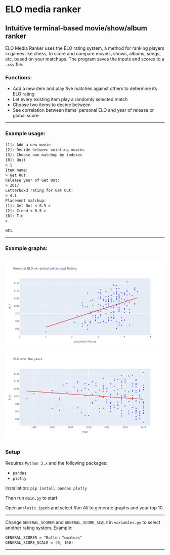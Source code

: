 # **ELO media ranker**
## **Intuitive terminal-based movie/show/album ranker**
ELO Media Ranker uses the ELO rating system, a method for ranking players in games like chess, to score and compare movies, shows, albums, songs, etc. based on your matchups. The program saves the inputs and scores to a `.csv` file.

### **Functions:**
- Add a new item and play five matches against others to determine its ELO rating
- Let every existing item play a randomly selected match
- Choose two items to decide between
- See correlation between items' personal ELO and year of release or global score
---
### **Example usage:**
```
[1]: Add a new movie
[2]: Decide between existing movies
[3]: Choose own matchup by indexes
[0]: Quit
> 1
Item name:
> Get Out
Release year of Get Out:
> 2017
Letterboxd rating for Get Out:
> 4.1
Placement matchup:
[1]: Get Out < 0.5 >
[2]: Creed < 0.5 >
[0]: Tie
> 
```
etc.

---
### **Example graphs:**

![ELO vs Letterboxd score](md_imgs/elo_lb.png)
![ELO vs years](md_imgs/elo_time.png)
---
### **Setup**
Requires `Python 3.x` and the following packages:
- `pandas`
- `plotly`

Installation: `pip install pandas plotly`

Then run `main.py` to start.

Open `analysis.ipynb` and select *Run All* to generate graphs and your top 10.


---
Change `GENERAL_SCORER` and `GENERAL_SCORE_SCALE` in `variables.py` to select another rating system. Example:
```
GENERAL_SCORER = "Rotten Tomatoes"
GENERAL_SCORE_SCALE = [0, 100]
```

---
